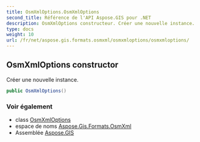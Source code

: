 ```yaml
---
title: OsmXmlOptions.OsmXmlOptions
second_title: Référence de l'API Aspose.GIS pour .NET
description: OsmXmlOptions constructeur. Créer une nouvelle instance.
type: docs
weight: 10
url: /fr/net/aspose.gis.formats.osmxml/osmxmloptions/osmxmloptions/
---
```

## OsmXmlOptions constructor

Créer une nouvelle instance.

```csharp
public OsmXmlOptions()
```

### Voir également

* class [OsmXmlOptions](../)
* espace de noms [Aspose.Gis.Formats.OsmXml](../../osmxmloptions/)
* Assemblée [Aspose.GIS](../../../)


